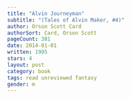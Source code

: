```yaml
---
title: "Alvin Journeyman"
subtitle: "(Tales of Alvin Maker, #4)"
author: Orson Scott Card
authorSort: Card, Orson Scott
pageCount: 381
date: 2014-01-01
written: 1995
stars: 4
layout: post
category: book
tags: read unreviewed fantasy
gender: m
---
```

